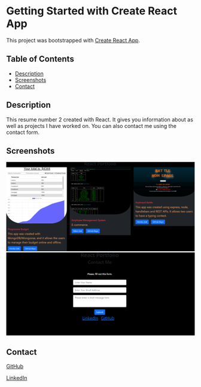 # Getting Started with Create React App

This project was bootstrapped with [Create React App](https://github.com/facebook/create-react-app).


## Table of Contents

- [Description](#description)
- [Screenshots](#screenshots)
- [Contact](#contact)


## Description 

This resume number 2 created with React. It gives you information about as well as projects I have worked on. You can also contact me using the contact form.


## Screenshots

![Screenshot1](src/images/screenshot1.png)
![Screenshot2](src/images/screenshot2.png)


## Contact

[GitHub](https://github.com/jboybokungu)

[LinkedIn](https://www.linkedin.com/in/jonathan-bokungu-ab45a619a/)


